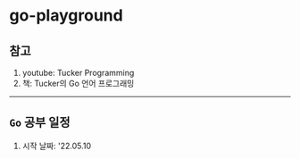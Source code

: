 # go-playground
## 참고
1. youtube: Tucker Programming
2. 책: Tucker의 Go 언어 프로그래밍
---
## `Go` 공부 일정
1. 시작 날짜: '22.05.10
